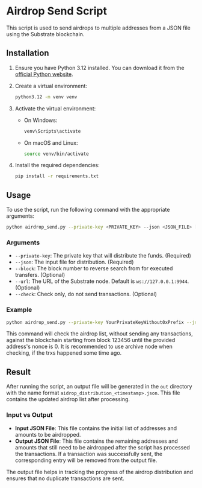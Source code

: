 # Airdrop Send Script

This script is used to send airdrops to multiple addresses from a JSON file using the Substrate blockchain.

## Installation

1. Ensure you have Python 3.12 installed. You can download it from the [official Python website](https://www.python.org/downloads/).

2. Create a virtual environment:
    ```sh
    python3.12 -m venv venv
    ```

3. Activate the virtual environment:
    - On Windows:
        ```sh
        venv\Scripts\activate
        ```
    - On macOS and Linux:
        ```sh
        source venv/bin/activate
        ```

4. Install the required dependencies:
    ```sh
    pip install -r requirements.txt
    ```

## Usage

To use the script, run the following command with the appropriate arguments:

```sh
python airdrop_send.py --private-key <PRIVATE_KEY> --json <JSON_FILE> [--block <BLOCK_NUMBER>] [--url <NODE_URL>] [--check]
```

### Arguments

- `--private-key`: The private key that will distribute the funds. (Required)
- `--json`: The input file for distribution. (Required)
- `--block`: The block number to reverse search from for executed transfers. (Optional)
- `--url`: The URL of the Substrate node. Default is `ws://127.0.0.1:9944`. (Optional)
- `--check`: Check only, do not send transactions. (Optional)

### Example

```sh
python airdrop_send.py --private-key YourPrivateKeyWithout0xPrefix --json airdrop_list.json --block 123456 --url ws://127.0.0.1:9944 --check
```

This command will check the airdrop list, without sending any transactions, against the blockchain starting from block 123456 until the provided address's nonce is 0.
It is recommended to use archive node when checking, if the trxs happened some time ago.

## Result

After running the script, an output file will be generated in the `out` directory with the name format `aidrop_distribution_<timestamp>.json`. This file contains the updated airdrop list after processing.

### Input vs Output

- **Input JSON File**: This file contains the initial list of addresses and amounts to be airdropped.
- **Output JSON File**: This file contains the remaining addresses and amounts that still need to be airdropped after the script has processed the transactions. If a transaction was successfully sent, the corresponding entry will be removed from the output file.

The output file helps in tracking the progress of the airdrop distribution and ensures that no duplicate transactions are sent.
